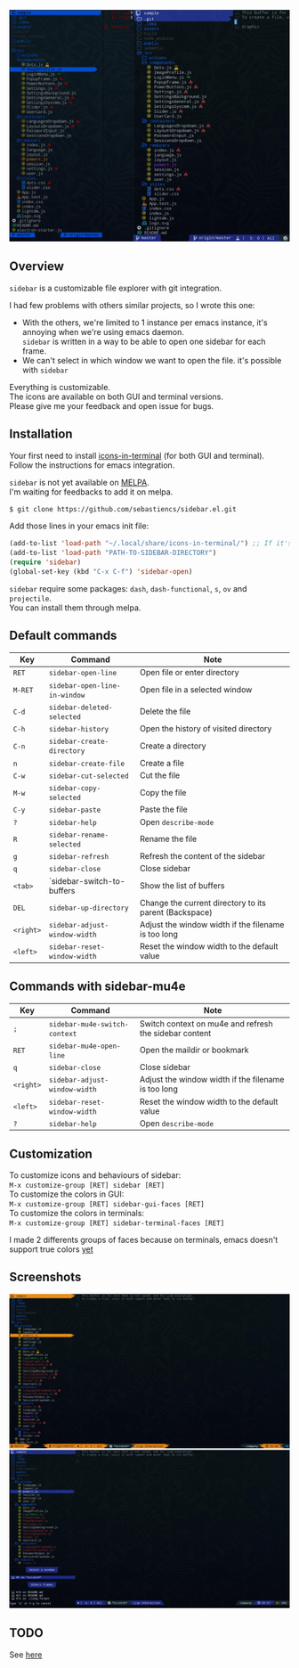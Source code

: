 ![sidebar](images/sidebar.jpg)

## Overview

`sidebar` is a customizable file explorer with git integration.  

I had few problems with others similar projects, so I wrote this one:  
- With the others, we're limited to 1 instance per emacs instance, it's annoying when we're using emacs daemon.  
  `sidebar` is written in a way to be able to open one sidebar for each frame.  
- We can't select in which window we want to open the file. it's possible with `sidebar`  

Everything is customizable.  
The icons are available on both GUI and terminal versions.  
Please give me your feedback and open issue for bugs.  

## Installation

Your first need to install [icons-in-terminal](https://github.com/sebastiencs/icons-in-terminal) (for both GUI and terminal).  
Follow the instructions for emacs integration.  

`sidebar` is not yet available on [MELPA](https://melpa.org/).  
I'm waiting for feedbacks to add it on melpa.  
  
```bash
$ git clone https://github.com/sebastiencs/sidebar.el.git
```
Add those lines in your emacs init file:
```el
(add-to-list 'load-path "~/.local/share/icons-in-terminal/") ;; If it's not already done
(add-to-list 'load-path "PATH-TO-SIDEBAR-DIRECTORY")
(require 'sidebar)
(global-set-key (kbd "C-x C-f") 'sidebar-open)
```

`sidebar` require some packages: `dash`, `dash-functional`, `s`, `ov` and `projectile`.  
You can install them through melpa.  

## Default commands

| Key       | Command                       | Note                                                    |
| ----------|-------------------------------|---------------------------------------------------------|
| `RET`     | `sidebar-open-line`           | Open file or enter directory                            |
| `M-RET`   | `sidebar-open-line-in-window` | Open file in a selected window                          |
| `C-d`     | `sidebar-deleted-selected`    | Delete the file                                         |
| `C-h`     | `sidebar-history`             | Open the history of visited directory                   |
| `C-n`     | `sidebar-create-directory`    | Create a directory                                      |
| `n`       | `sidebar-create-file`         | Create a file                                           |
| `C-w`     | `sidebar-cut-selected`        | Cut the file                                            |
| `M-w`     | `sidebar-copy-selected`       | Copy the file                                           |
| `C-y`     | `sidebar-paste`               | Paste the file                                          |
| `?`       | `sidebar-help`                | Open `describe-mode`                                    |
| `R`       | `sidebar-rename-selected`     | Rename the file                                         |
| `g`       | `sidebar-refresh`             | Refresh the content of the sidebar                      |
| `q`       | `sidebar-close`               | Close sidebar                                           |
| `<tab>`   | `sidebar-switch-to-buffers    | Show the list of buffers                                |
| `DEL`     | `sidebar-up-directory`        | Change the current directory to its parent (Backspace)  |
| `<right>` | `sidebar-adjust-window-width` | Adjust the window width if the filename is too long     |
| `<left>`  | `sidebar-reset-window-width`  | Reset the window width to the default value             |

## Commands with sidebar-mu4e

| Key       | Command                       | Note                                                    |
| ----------|-------------------------------|---------------------------------------------------------|
| `;`       | `sidebar-mu4e-switch-context` | Switch context on mu4e and refresh the sidebar content  |
| `RET`     | `sidebar-mu4e-open-line`      | Open the maildir or bookmark                            |
| `q`       | `sidebar-close`               | Close sidebar                                           |
| `<right>` | `sidebar-adjust-window-width` | Adjust the window width if the filename is too long     |
| `<left>`  | `sidebar-reset-window-width`  | Reset the window width to the default value             |
| `?`       | `sidebar-help`                | Open `describe-mode`                                    |


## Customization

To customize icons and behaviours of sidebar:  
`M-x customize-group [RET] sidebar [RET]`   
To customize the colors in GUI:  
`M-x customize-group [RET] sidebar-gui-faces [RET]`  
To customize the colors in terminals:  
`M-x customize-group [RET] sidebar-terminal-faces [RET]`  

I made 2 differents groups of faces because on terminals, emacs doesn't support true colors [yet](http://git.savannah.gnu.org/cgit/emacs.git/commit/?id=e463e57)

## Screenshots

![sidebar-orange](images/sidebar-orange-flame.jpg)
![sidebar-sides](images/sidebar-sides.jpg)

## TODO

See [here](https://github.com/sebastiencs/sidebar.el/projects/1)

